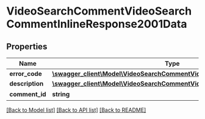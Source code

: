 # VideoSearchCommentVideoSearchCommentInlineResponse2001Data

## Properties
Name | Type | Description | Notes
------------ | ------------- | ------------- | -------------
**error_code** | [**\swagger_client\Model\VideoSearchCommentVideoSearchCommentErrorCode**](VideoSearchCommentVideoSearchCommentErrorCode.md) |  | 
**description** | [**\swagger_client\Model\VideoSearchCommentVideoSearchCommentDescription**](VideoSearchCommentVideoSearchCommentDescription.md) |  | 
**comment_id** | **string** | 评论id | [optional] 

[[Back to Model list]](../README.md#documentation-for-models) [[Back to API list]](../README.md#documentation-for-api-endpoints) [[Back to README]](../README.md)

